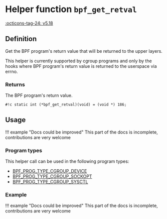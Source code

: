 # Helper function `bpf_get_retval`

<!-- [FEATURE_TAG](bpf_get_retval) -->
[:octicons-tag-24: v5.18](https://github.com/torvalds/linux/commit/b44123b4a3dcad4664d3a0f72c011ffd4c9c4d93)
<!-- [/FEATURE_TAG] -->

## Definition

<!-- [HELPER_FUNC_DEF] -->
Get the BPF program's return value that will be returned to the upper layers.

This helper is currently supported by cgroup programs and only by the hooks where BPF program's return value is returned to the userspace via errno.

### Returns

The BPF program's return value.

`#!c static int (*bpf_get_retval)(void) = (void *) 186;`
<!-- [/HELPER_FUNC_DEF] -->

## Usage

!!! example "Docs could be improved"
    This part of the docs is incomplete, contributions are very welcome

### Program types

This helper call can be used in the following program types:

<!-- DO NOT EDIT MANUALLY -->
<!-- [HELPER_FUNC_PROG_REF] -->
 * [BPF_PROG_TYPE_CGROUP_DEVICE](../program-type/BPF_PROG_TYPE_CGROUP_DEVICE.md)
 * [BPF_PROG_TYPE_CGROUP_SOCKOPT](../program-type/BPF_PROG_TYPE_CGROUP_SOCKOPT.md)
 * [BPF_PROG_TYPE_CGROUP_SYSCTL](../program-type/BPF_PROG_TYPE_CGROUP_SYSCTL.md)
<!-- [/HELPER_FUNC_PROG_REF] -->

### Example

!!! example "Docs could be improved"
    This part of the docs is incomplete, contributions are very welcome
